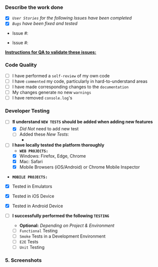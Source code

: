 ### Describe the work done
- [x] *`User Stories` for the following Issues have been completed*  
- [x] *`Bugs` have been fixed and tested*  
<!-- 
👉👉 Issue #ISSUE_NUMBER:
    👉 DETAILED_DESCRIPTION
     ⏫ EXAMPLE ⏫ -->
 <!-- ❓Issue on a SEPARATE REPOSITORY❓
     - Then copy and past the 🌐 COMPLETE URL of that Issue -->
- Issue #:
> <!--DETAILED_DESCRIPTION_OF_WORK_DONE_HERE:👉 --> 
- Issue #: 
> <!--DETAILED_DESCRIPTION_OF_WORK_DONE_HERE:👉 --> 


**<ins>Instructions for QA to validate these issues:</ins>**
  > <!-- Instructions for QA Here-->

### Code Quality
   - [ ] I have performed a `self-review` of my own code
   - [ ] I have `commented` my code, particularly in hard-to-understand areas
   - [ ] I have made corresponding changes to the `documentation`
   - [ ] My changes generate no new `warnings`
   - [ ] I have removed `console.log`'s 

### Developer Testing
- [ ] **❗️I understand `NEW TESTS` should be added when adding new features**
   - [x] *_Did Not_* need to add new test
      <!-- 👆 Or 👇 -->
   - [ ] Added these _*New Tests*_:
      - <!-- Test Type & Details Here -->
- [ ] **I have locally tested the platform thoroughly**
  - **`WEB PROJECTS:`**
  - [x] Windows: Firefox, Edge, Chrome
  - [x] Mac: Safari
  - [x] Mobile Browsers (iOS/Android) or Chrome Mobile Inspector
<!-- If project is not mobile, comment this out -->
  - **`MOBILE PROJECTS:`**
  - [x] Tested in Emulators
  - [x] Tested in iOS Device
  - [x] Tested in Android Device

- [ ] **I successfully performed the following `TESTING`**
   - **Optional:** *Depending on Project & Environment*
   - [ ] `Functional` Testing
   - [ ] `Smoke` Tests in a Development Environment
   - [ ] `E2E` Tests
   - [ ] `Unit` Testing

### 5. Screenshots
